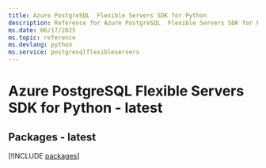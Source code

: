 ```yaml
---
title: Azure PostgreSQL  Flexible Servers SDK for Python
description: Reference for Azure PostgreSQL  Flexible Servers SDK for Python
ms.date: 06/17/2025
ms.topic: reference
ms.devlang: python
ms.service: postgresqlflexibleservers
---
```

# Azure PostgreSQL  Flexible Servers SDK for Python - latest
## Packages - latest
[!INCLUDE [packages](postgresql--flexible-servers-index.md)]